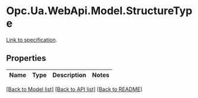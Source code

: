 # Opc.Ua.WebApi.Model.StructureType
[Link to specification](https://reference.opcfoundation.org/v105/Core/docs/Part5/12.2.5/#12.2.5.3).

## Properties

Name | Type | Description | Notes
------------ | ------------- | ------------- | -------------

[[Back to Model list]](../README.md#documentation-for-models) [[Back to API list]](../README.md#documentation-for-api-endpoints) [[Back to README]](../README.md)


